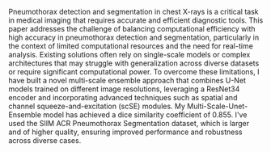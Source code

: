 Pneumothorax detection and segmentation in chest X-rays is a critical task in medical imaging that requires accurate and
efficient diagnostic tools. This paper addresses the challenge of balancing computational efficiency with high accuracy in
pneumothorax detection and segmentation, particularly in the context of limited computational resources and the need for real-time
analysis. Existing solutions often rely on single-scale models or complex architectures that may struggle with generalization across
diverse datasets or require significant computational power. To overcome these limitations, I have built a novel multi-scale ensemble
approach that combines U-Net models trained on different image resolutions, leveraging a ResNet34 encoder and incorporating
advanced techniques such as spatial and channel squeeze-and-excitation (scSE) modules. My Multi-Scale-Unet-Ensemble
model has achieved a dice similarity coefficient of 0.855. I've used the SIIM ACR Pneumothorax Segmentation dataset, which is 
larger and of higher quality, ensuring improved performance and robustness across diverse cases.


